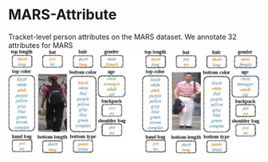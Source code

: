 # MARS-Attribute
Tracket-level person attributes on the MARS dataset.
We annotate 32 attributes for MARS
![attributes](attr.jpg)
